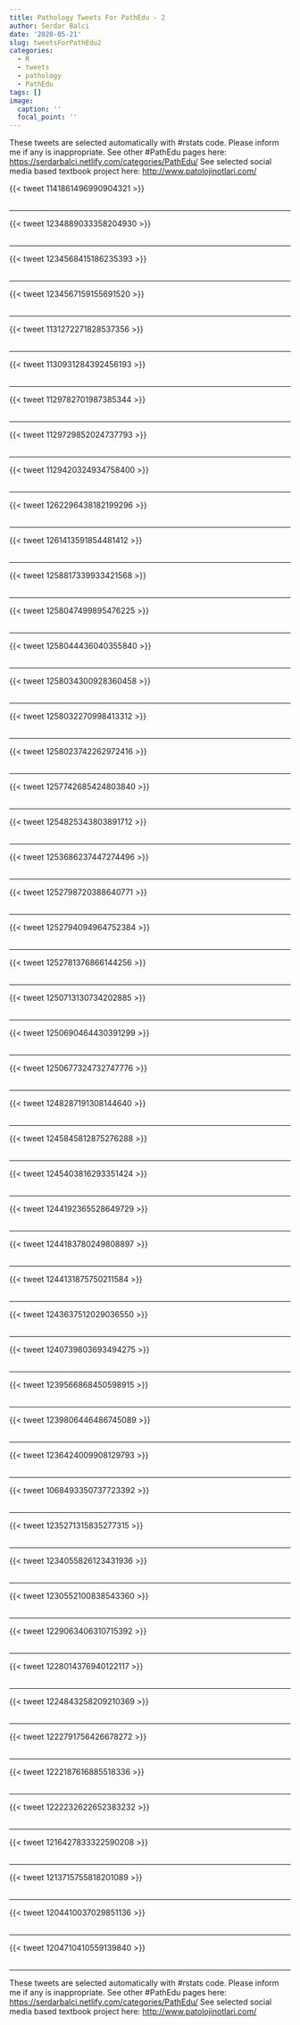 ```yaml
---
title: Pathology Tweets For PathEdu - 2
author: Serdar Balci
date: '2020-05-21'
slug: tweetsForPathEdu2
categories:
  - R
  - tweets
  - pathology
  - PathEdu
tags: []
image:
  caption: ''
  focal_point: ''
---
```



These tweets are selected automatically with #rstats code. Please inform me if any is inappropriate.
See other #PathEdu pages here: https://serdarbalci.netlify.com/categories/PathEdu/ 
See selected social media based textbook project here: http://www.patolojinotlari.com/

{{< tweet 1141861496990904321 >}}
<br>
<br>
<hr>
{{< tweet 1234889033358204930 >}}
<br>
<br>
<hr>
{{< tweet 1234568415186235393 >}}
<br>
<br>
<hr>
{{< tweet 1234567159155691520 >}}
<br>
<br>
<hr>
{{< tweet 1131272271828537356 >}}
<br>
<br>
<hr>
{{< tweet 1130931284392456193 >}}
<br>
<br>
<hr>
{{< tweet 1129782701987385344 >}}
<br>
<br>
<hr>
{{< tweet 1129729852024737793 >}}
<br>
<br>
<hr>
{{< tweet 1129420324934758400 >}}
<br>
<br>
<hr>
{{< tweet 1262296438182199296 >}}
<br>
<br>
<hr>
{{< tweet 1261413591854481412 >}}
<br>
<br>
<hr>
{{< tweet 1258817339933421568 >}}
<br>
<br>
<hr>
{{< tweet 1258047499895476225 >}}
<br>
<br>
<hr>
{{< tweet 1258044436040355840 >}}
<br>
<br>
<hr>
{{< tweet 1258034300928360458 >}}
<br>
<br>
<hr>
{{< tweet 1258032270998413312 >}}
<br>
<br>
<hr>
{{< tweet 1258023742262972416 >}}
<br>
<br>
<hr>
{{< tweet 1257742685424803840 >}}
<br>
<br>
<hr>
{{< tweet 1254825343803891712 >}}
<br>
<br>
<hr>
{{< tweet 1253686237447274496 >}}
<br>
<br>
<hr>
{{< tweet 1252798720388640771 >}}
<br>
<br>
<hr>
{{< tweet 1252794094964752384 >}}
<br>
<br>
<hr>
{{< tweet 1252781376866144256 >}}
<br>
<br>
<hr>
{{< tweet 1250713130734202885 >}}
<br>
<br>
<hr>
{{< tweet 1250690464430391299 >}}
<br>
<br>
<hr>
{{< tweet 1250677324732747776 >}}
<br>
<br>
<hr>
{{< tweet 1248287191308144640 >}}
<br>
<br>
<hr>
{{< tweet 1245845812875276288 >}}
<br>
<br>
<hr>
{{< tweet 1245403816293351424 >}}
<br>
<br>
<hr>
{{< tweet 1244192365528649729 >}}
<br>
<br>
<hr>
{{< tweet 1244183780249808897 >}}
<br>
<br>
<hr>
{{< tweet 1244131875750211584 >}}
<br>
<br>
<hr>
{{< tweet 1243637512029036550 >}}
<br>
<br>
<hr>
{{< tweet 1240739803693494275 >}}
<br>
<br>
<hr>
{{< tweet 1239566868450598915 >}}
<br>
<br>
<hr>
{{< tweet 1239806446486745089 >}}
<br>
<br>
<hr>
{{< tweet 1236424009908129793 >}}
<br>
<br>
<hr>
{{< tweet 1068493350737723392 >}}
<br>
<br>
<hr>
{{< tweet 1235271315835277315 >}}
<br>
<br>
<hr>
{{< tweet 1234055826123431936 >}}
<br>
<br>
<hr>
{{< tweet 1230552100838543360 >}}
<br>
<br>
<hr>
{{< tweet 1229063406310715392 >}}
<br>
<br>
<hr>
{{< tweet 1228014376940122117 >}}
<br>
<br>
<hr>
{{< tweet 1224843258209210369 >}}
<br>
<br>
<hr>
{{< tweet 1222791756426678272 >}}
<br>
<br>
<hr>
{{< tweet 1222187616885518336 >}}
<br>
<br>
<hr>
{{< tweet 1222232622652383232 >}}
<br>
<br>
<hr>
{{< tweet 1216427833322590208 >}}
<br>
<br>
<hr>
{{< tweet 1213715755818201089 >}}
<br>
<br>
<hr>
{{< tweet 1204410037029851136 >}}
<br>
<br>
<hr>
{{< tweet 1204710410559139840 >}}
<br>
<br>
<hr>


These tweets are selected automatically with #rstats code. Please inform me if any is inappropriate.
See other #PathEdu pages here: https://serdarbalci.netlify.com/categories/PathEdu/ 
See selected social media based textbook project here: http://www.patolojinotlari.com/
